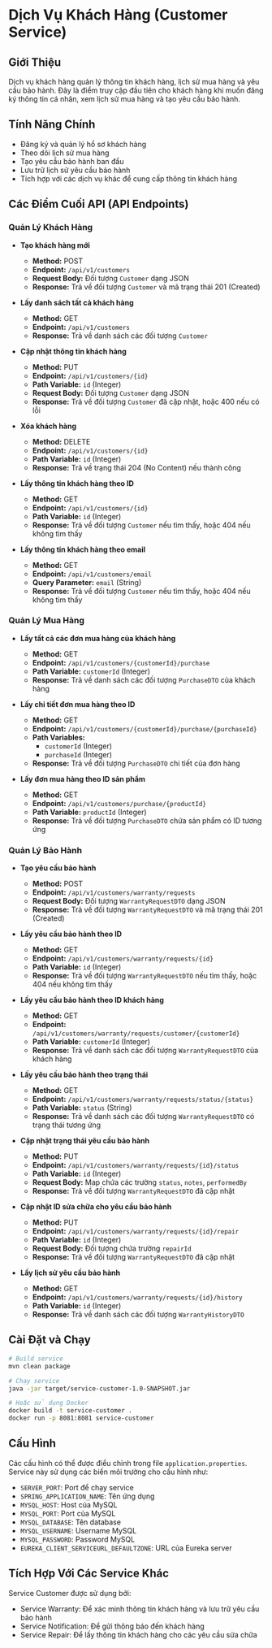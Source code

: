 # Dịch Vụ Khách Hàng (Customer Service)

## Giới Thiệu

Dịch vụ khách hàng quản lý thông tin khách hàng, lịch sử mua hàng và yêu cầu bảo hành. Đây là điểm truy cập đầu tiên cho khách hàng khi muốn đăng ký thông tin cá nhân, xem lịch sử mua hàng và tạo yêu cầu bảo hành.

## Tính Năng Chính

- Đăng ký và quản lý hồ sơ khách hàng
- Theo dõi lịch sử mua hàng
- Tạo yêu cầu bảo hành ban đầu
- Lưu trữ lịch sử yêu cầu bảo hành
- Tích hợp với các dịch vụ khác để cung cấp thông tin khách hàng

## Các Điểm Cuối API (API Endpoints)

### Quản Lý Khách Hàng

- **Tạo khách hàng mới**
  - **Method:** POST
  - **Endpoint:** `/api/v1/customers`
  - **Request Body:** Đối tượng `Customer` dạng JSON
  - **Response:** Trả về đối tượng `Customer` và mã trạng thái 201 (Created)

- **Lấy danh sách tất cả khách hàng**
  - **Method:** GET
  - **Endpoint:** `/api/v1/customers`
  - **Response:** Trả về danh sách các đối tượng `Customer`

- **Cập nhật thông tin khách hàng**
  - **Method:** PUT
  - **Endpoint:** `/api/v1/customers/{id}`
  - **Path Variable:** `id` (Integer)
  - **Request Body:** Đối tượng `Customer` dạng JSON
  - **Response:** Trả về đối tượng `Customer` đã cập nhật, hoặc 400 nếu có lỗi

- **Xóa khách hàng**
  - **Method:** DELETE
  - **Endpoint:** `/api/v1/customers/{id}`
  - **Path Variable:** `id` (Integer)
  - **Response:** Trả về trạng thái 204 (No Content) nếu thành công

- **Lấy thông tin khách hàng theo ID**
  - **Method:** GET
  - **Endpoint:** `/api/v1/customers/{id}`
  - **Path Variable:** `id` (Integer)
  - **Response:** Trả về đối tượng `Customer` nếu tìm thấy, hoặc 404 nếu không tìm thấy

- **Lấy thông tin khách hàng theo email**
  - **Method:** GET
  - **Endpoint:** `/api/v1/customers/email`
  - **Query Parameter:** `email` (String)
  - **Response:** Trả về đối tượng `Customer` nếu tìm thấy, hoặc 404 nếu không tìm thấy

### Quản Lý Mua Hàng

- **Lấy tất cả các đơn mua hàng của khách hàng**
  - **Method:** GET
  - **Endpoint:** `/api/v1/customers/{customerId}/purchase`
  - **Path Variable:** `customerId` (Integer)
  - **Response:** Trả về danh sách các đối tượng `PurchaseDTO` của khách hàng

- **Lấy chi tiết đơn mua hàng theo ID**
  - **Method:** GET
  - **Endpoint:** `/api/v1/customers/{customerId}/purchase/{purchaseId}`
  - **Path Variables:**
    - `customerId` (Integer)
    - `purchaseId` (Integer)
  - **Response:** Trả về đối tượng `PurchaseDTO` chi tiết của đơn hàng

- **Lấy đơn mua hàng theo ID sản phẩm**
  - **Method:** GET
  - **Endpoint:** `/api/v1/customers/purchase/{productId}`
  - **Path Variable:** `productId` (Integer)
  - **Response:** Trả về đối tượng `PurchaseDTO` chứa sản phẩm có ID tương ứng

### Quản Lý Bảo Hành

- **Tạo yêu cầu bảo hành**
  - **Method:** POST
  - **Endpoint:** `/api/v1/customers/warranty/requests`
  - **Request Body:** Đối tượng `WarrantyRequestDTO` dạng JSON
  - **Response:** Trả về đối tượng `WarrantyRequestDTO` và mã trạng thái 201 (Created)

- **Lấy yêu cầu bảo hành theo ID**
  - **Method:** GET
  - **Endpoint:** `/api/v1/customers/warranty/requests/{id}`
  - **Path Variable:** `id` (Integer)
  - **Response:** Trả về đối tượng `WarrantyRequestDTO` nếu tìm thấy, hoặc 404 nếu không tìm thấy

- **Lấy yêu cầu bảo hành theo ID khách hàng**
  - **Method:** GET
  - **Endpoint:** `/api/v1/customers/warranty/requests/customer/{customerId}`
  - **Path Variable:** `customerId` (Integer)
  - **Response:** Trả về danh sách các đối tượng `WarrantyRequestDTO` của khách hàng

- **Lấy yêu cầu bảo hành theo trạng thái**
  - **Method:** GET
  - **Endpoint:** `/api/v1/customers/warranty/requests/status/{status}`
  - **Path Variable:** `status` (String)
  - **Response:** Trả về danh sách các đối tượng `WarrantyRequestDTO` có trạng thái tương ứng

- **Cập nhật trạng thái yêu cầu bảo hành**
  - **Method:** PUT
  - **Endpoint:** `/api/v1/customers/warranty/requests/{id}/status`
  - **Path Variable:** `id` (Integer)
  - **Request Body:** Map chứa các trường `status`, `notes`, `performedBy`
  - **Response:** Trả về đối tượng `WarrantyRequestDTO` đã cập nhật

- **Cập nhật ID sửa chữa cho yêu cầu bảo hành**
  - **Method:** PUT
  - **Endpoint:** `/api/v1/customers/warranty/requests/{id}/repair`
  - **Path Variable:** `id` (Integer)
  - **Request Body:** Đối tượng chứa trường `repairId`
  - **Response:** Trả về đối tượng `WarrantyRequestDTO` đã cập nhật

- **Lấy lịch sử yêu cầu bảo hành**
  - **Method:** GET
  - **Endpoint:** `/api/v1/customers/warranty/requests/{id}/history`
  - **Path Variable:** `id` (Integer)
  - **Response:** Trả về danh sách các đối tượng `WarrantyHistoryDTO`

## Cài Đặt và Chạy

```bash
# Build service
mvn clean package

# Chạy service
java -jar target/service-customer-1.0-SNAPSHOT.jar

# Hoặc sử dụng Docker
docker build -t service-customer .
docker run -p 8081:8081 service-customer
```

## Cấu Hình

Các cấu hình có thể được điều chỉnh trong file `application.properties`. Service này sử dụng các biến môi trường cho cấu hình như:

- `SERVER_PORT`: Port để chạy service
- `SPRING_APPLICATION_NAME`: Tên ứng dụng
- `MYSQL_HOST`: Host của MySQL
- `MYSQL_PORT`: Port của MySQL
- `MYSQL_DATABASE`: Tên database
- `MYSQL_USERNAME`: Username MySQL
- `MYSQL_PASSWORD`: Password MySQL
- `EUREKA_CLIENT_SERVICEURL_DEFAULTZONE`: URL của Eureka server

## Tích Hợp Với Các Service Khác

Service Customer được sử dụng bởi:
- Service Warranty: Để xác minh thông tin khách hàng và lưu trữ yêu cầu bảo hành
- Service Notification: Để gửi thông báo đến khách hàng
- Service Repair: Để lấy thông tin khách hàng cho các yêu cầu sửa chữa